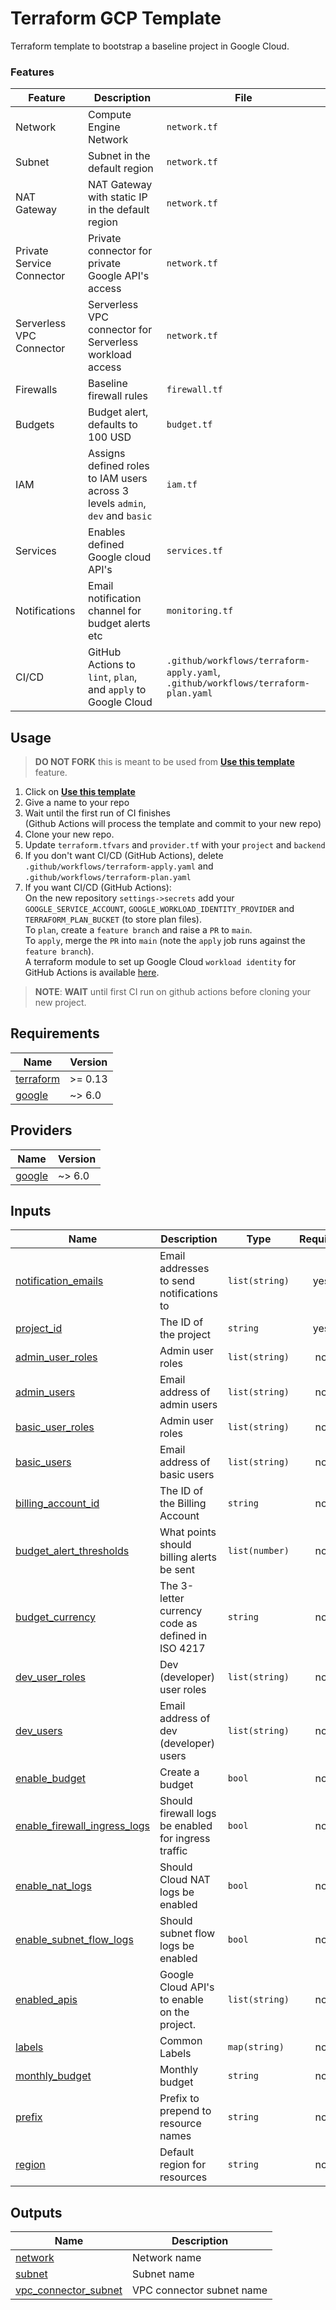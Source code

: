 # Terraform GCP Template

Terraform template to bootstrap a baseline project in Google Cloud.

<!-- BEGIN_TEMPLATE_DOCUMENTATION -->
### Features
| Feature | Description | File |
|---------|-------------|----------|
| Network | Compute Engine Network | `network.tf` |
| Subnet | Subnet in the default region | `network.tf` |
| NAT Gateway | NAT Gateway with static IP in the default region | `network.tf` |
| Private Service Connector | Private connector for private Google API's access | `network.tf` |
| Serverless VPC Connector | Serverless VPC connector for Serverless workload access | `network.tf` |
| Firewalls | Baseline firewall rules | `firewall.tf` |
| Budgets | Budget alert, defaults to 100 USD | `budget.tf` |
| IAM | Assigns defined roles to IAM users across 3 levels `admin`, `dev` and `basic` | `iam.tf` |
| Services | Enables defined Google cloud API's | `services.tf` |
| Notifications | Email notification channel for budget alerts etc | `monitoring.tf` |
| CI/CD | GitHub Actions to `lint`, `plan`, and `apply` to Google Cloud | `.github/workflows/terraform-apply.yaml`, `.github/workflows/terraform-plan.yaml` |

## Usage
> **DO NOT FORK** this is meant to be used from **[Use this template](https://github.com/braveokafor/terraform-gcp-template/generate)** feature.

1. Click on **[Use this template](https://github.com/braveokafor/terraform-gcp-template/generate)**
3. Give a name to your repo
3. Wait until the first run of CI finishes  
   (Github Actions will process the template and commit to your new repo)
4. Clone your new repo.
5. Update `terraform.tfvars` and `provider.tf` with your `project` and `backend`
4. If you don't want CI/CD (GitHub Actions), delete `.github/workflows/terraform-apply.yaml` and `.github/workflows/terraform-plan.yaml`  
5. If you want CI/CD (GitHub Actions):  
  On the new repository `settings->secrets` add your `GOOGLE_SERVICE_ACCOUNT`, `GOOGLE_WORKLOAD_IDENTITY_PROVIDER` and `TERRAFORM_PLAN_BUCKET` (to store plan files).  
  To `plan`, create a `feature branch` and raise a `PR` to `main`.  
  To `apply`, merge the `PR` into `main` (note the `apply` job runs against the `feature branch`).  
  A terraform module to set up Google Cloud `workload identity` for GitHub Actions is available [here](https://github.com/braveokafor/terraform-gcp-github-actions).  


> **NOTE**: **WAIT** until first CI run on github actions before cloning your new project.
<!-- END_TEMPLATE_DOCUMENTATION -->


<!-- BEGIN_TF_DOCS -->
## Requirements

| Name | Version |
|------|---------|
| <a name="requirement_terraform"></a> [terraform](#requirement\_terraform) | >= 0.13 |
| <a name="requirement_google"></a> [google](#requirement\_google) | ~> 6.0 |

## Providers

| Name | Version |
|------|---------|
| <a name="provider_google"></a> [google](#provider\_google) | ~> 6.0 |

## Inputs

| Name | Description | Type | Required |
|------|-------------|------|:--------:|
| <a name="input_notification_emails"></a> [notification\_emails](#input\_notification\_emails) | Email addresses to send notifications to | `list(string)` | yes |
| <a name="input_project_id"></a> [project\_id](#input\_project\_id) | The ID of the project | `string` | yes |
| <a name="input_admin_user_roles"></a> [admin\_user\_roles](#input\_admin\_user\_roles) | Admin user roles | `list(string)` | no |
| <a name="input_admin_users"></a> [admin\_users](#input\_admin\_users) | Email address of admin users | `list(string)` | no |
| <a name="input_basic_user_roles"></a> [basic\_user\_roles](#input\_basic\_user\_roles) | Admin user roles | `list(string)` | no |
| <a name="input_basic_users"></a> [basic\_users](#input\_basic\_users) | Email address of basic users | `list(string)` | no |
| <a name="input_billing_account_id"></a> [billing\_account\_id](#input\_billing\_account\_id) | The ID of the Billing Account | `string` | no |
| <a name="input_budget_alert_thresholds"></a> [budget\_alert\_thresholds](#input\_budget\_alert\_thresholds) | What points should billing alerts be sent | `list(number)` | no |
| <a name="input_budget_currency"></a> [budget\_currency](#input\_budget\_currency) | The 3-letter currency code as defined in ISO 4217 | `string` | no |
| <a name="input_dev_user_roles"></a> [dev\_user\_roles](#input\_dev\_user\_roles) | Dev (developer) user roles | `list(string)` | no |
| <a name="input_dev_users"></a> [dev\_users](#input\_dev\_users) | Email address of dev (developer) users | `list(string)` | no |
| <a name="input_enable_budget"></a> [enable\_budget](#input\_enable\_budget) | Create a budget | `bool` | no |
| <a name="input_enable_firewall_ingress_logs"></a> [enable\_firewall\_ingress\_logs](#input\_enable\_firewall\_ingress\_logs) | Should firewall logs be enabled for ingress traffic | `bool` | no |
| <a name="input_enable_nat_logs"></a> [enable\_nat\_logs](#input\_enable\_nat\_logs) | Should Cloud NAT logs be enabled | `bool` | no |
| <a name="input_enable_subnet_flow_logs"></a> [enable\_subnet\_flow\_logs](#input\_enable\_subnet\_flow\_logs) | Should subnet flow logs be enabled | `bool` | no |
| <a name="input_enabled_apis"></a> [enabled\_apis](#input\_enabled\_apis) | Google Cloud API's to enable on the project. | `list(string)` | no |
| <a name="input_labels"></a> [labels](#input\_labels) | Common Labels | `map(string)` | no |
| <a name="input_monthly_budget"></a> [monthly\_budget](#input\_monthly\_budget) | Monthly budget | `string` | no |
| <a name="input_prefix"></a> [prefix](#input\_prefix) | Prefix to prepend to resource names | `string` | no |
| <a name="input_region"></a> [region](#input\_region) | Default region for resources | `string` | no |

## Outputs

| Name | Description |
|------|-------------|
| <a name="output_network"></a> [network](#output\_network) | Network name |
| <a name="output_subnet"></a> [subnet](#output\_subnet) | Subnet name |
| <a name="output_vpc_connector_subnet"></a> [vpc\_connector\_subnet](#output\_vpc\_connector\_subnet) | VPC connector subnet name |
<!-- END_TF_DOCS -->

